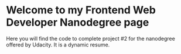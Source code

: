 # Welcome to my Frontend Web Developer Nanodegree page

Here you will find the code to complete project #2 for the nanodegree offered by Udacity. It is a dynamic resume.
